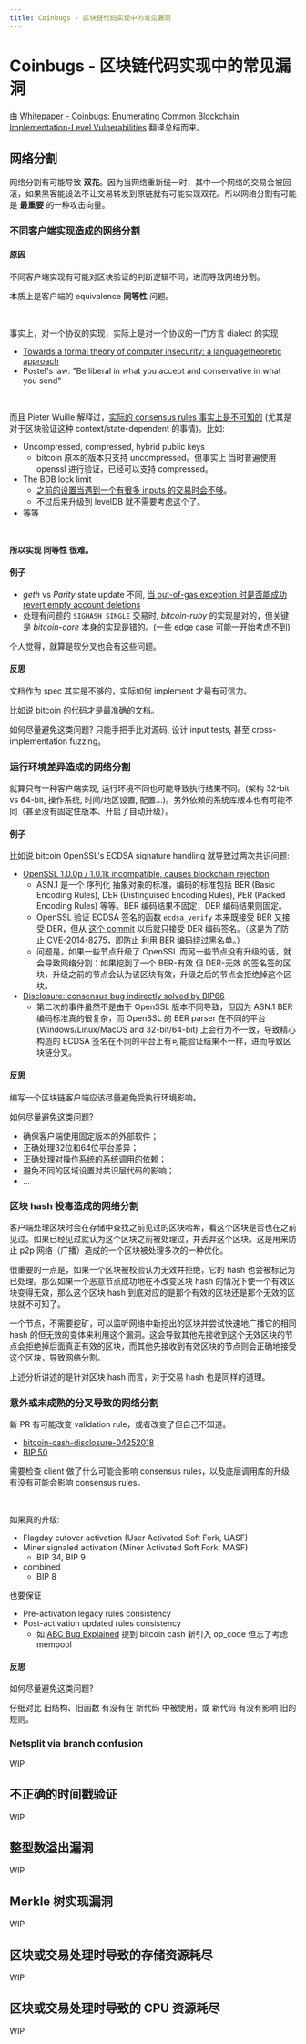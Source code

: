 ```yaml
---
title: Coinbugs - 区块链代码实现中的常见漏洞
---
```


# Coinbugs - 区块链代码实现中的常见漏洞

由 [Whitepaper - Coinbugs: Enumerating Common Blockchain Implementation-Level Vulnerabilities](https://research.nccgroup.com/2020/03/26/whitepaper-coinbugs-enumerating-common-blockchain-implementation-level-vulnerabilities/) 翻译总结而来。

## 网络分割
网络分割有可能导致 **双花**。因为当网络重新统一时，其中一个网络的交易会被回滚，如果黑客能设法不让交易转发到原链就有可能实现双花。所以网络分割有可能是 **最重要** 的一种攻击向量。

### 不同客户端实现造成的网络分割
#### 原因
不同客户端实现有可能对区块验证的判断逻辑不同，进而导致网络分割。

本质上是客户端的 equivalence **同等性** 问题。

</br>

事实上，对一个协议的实现，实际上是对一个协议的一门方言 dialect 的实现

+ [Towards a formal theory of computer insecurity: a languagetheoretic approach](https://www.youtube.com/watch?v=AqZNebWoqnc)
+ Postel's law: "Be liberal in what you accept and conservative in what you send"

</br>

而且 Pieter Wuille 解释过，[实际的 consensus rules 事实上是不可知的](https://bitcoin.stackexchange.com/questions/54878/why-is-it-so-hard-for-alt-clients-to-implement-bitcoin-core-consensus-rules) (尤其是对于区块验证这种 context/state-dependent 的事情)。比如:

+ Uncompressed, compressed, hybrid public keys
    * bitcoin 原本的版本只支持 uncompressed。但事实上 当时普遍使用 openssl 进行验证，已经可以支持 compressed。
+ The BDB lock limit
    * [之前的设置当遇到一个有很多 inputs 的交易时会不够](https://github.com/bitcoin/bips/blob/master/bip-0050.mediawiki)。
    * 不过后来升级到 levelDB 就不需要考虑这个了。
+ 等等

</br>

__所以实现 同等性 很难。__

#### 例子

+ *geth* vs *Parity* state update 不同, [当 out-of-gas exception 时是否能成功 revert empty account deletions](https://blog.ethereum.org/2016/11/25/security-alert-11242016-consensus-bug-geth-v1-4-19-v1-5-2/)
+ 处理有问题的 `SIGHASH_SINGLE` 交易时, *bitcoin-ruby* 的实现是对的，但关键是 *bitcoin-core* 本身的实现是错的。(一些 edge case 可能一开始考虑不到)

个人觉得，就算是软分叉也会有这些问题。

#### 反思
文档作为 spec 其实是不够的，实际如何 implement 才最有可信力。

比如说 bitcoin 的代码才是最准确的文档。

如何尽量避免这类问题? 只能手把手比对源码, 设计 input tests, 甚至 cross-implementation fuzzing。

### 运行环境差异造成的网络分割
就算只有一种客户端实现, 运行环境不同也可能导致执行结果不同。(架构 32-bit vs 64-bit, 操作系统, 时间/地区设置, 配置...)。另外依赖的系统库版本也有可能不同（甚至没有固定住版本、开启了自动升级）。

#### 例子
比如说 bitcoin OpenSSL's ECDSA signature handling 就导致过两次共识问题:
<!-- % see last section? -->
+ [OpenSSL 1.0.0p / 1.0.1k incompatible, causes blockchain rejection](https://lists.linuxfoundation.org/pipermail/bitcoin-dev/2015-January/007097.html)
    + ASN.1 是一个 序列化 抽象对象的标准，编码的标准包括 BER (Basic Encoding Rules), DER (Distinguised Encoding Rules), PER (Packed Encoding Rules) 等等。BER 编码结果不固定，DER 编码结果则固定。
    * OpenSSL 验证 ECDSA 签名的函数 `ecdsa_verify` 本来既接受 BER 又接受 DER，但从 [这个 commit](https://github.com/openssl/openssl/commit/85cfc188c06bd046420ae70dd6e302f9efe022a) 以后就只接受 DER 编码签名。（这是为了防止 [CVE-2014-8275](https://nvd.nist.gov/vuln/detail/CVE-2014-8275)，即防止 利用 BER 编码绕过黑名单。）
    * 问题是，如果一些节点升级了 OpenSSL 而另一些节点没有升级的话，就会导致网络分割：如果挖到了一个 BER-有效 但 DER-无效 的签名签的区块，升级之前的节点会认为该区块有效，升级之后的节点会拒绝掉这个区块。
+ [Disclosure: consensus bug indirectly solved by BIP66](https://lists.linuxfoundation.org/pipermail/bitcoin-dev/2015-July/009697.html)
    + 第二次的事件虽然不是由于 OpenSSL 版本不同导致，但因为 ASN.1 BER 编码标准真的很复杂，而 OpenSSL 的 BER parser 在不同的平台 (Windows/Linux/MacOS and 32-bit/64-bit) 上会行为不一致，导致精心构造的 ECDSA 签名在不同的平台上有可能验证结果不一样，进而导致区块链分叉。

#### 反思
编写一个区块链客户端应该尽量避免受执行环境影响。

如何尽量避免这类问题?

+ 确保客户端使用固定版本的外部软件；
+ 正确处理32位和64位平台差异；
+ 正确处理对操作系统的系统调用的依赖；
+ 避免不同的区域设置对共识层代码的影响；
+ ...

### 区块 hash 投毒造成的网络分割
客户端处理区块时会在存储中查找之前见过的区块哈希，看这个区块是否也在之前见过。如果已经见过就认为这个区块之前被处理过，并丢弃这个区块。这是用来防止 p2p 网络（广播）造成的一个区块被处理多次的一种优化。

很重要的一点是，如果一个区块被校验认为无效并拒绝，它的 hash 也会被标记为已处理。那么如果一个恶意节点成功地在不改变区块 hash 的情况下使一个有效区块变得无效，那么这个区块 hash 到底对应的是那个有效的区块还是那个无效的区块就不可知了。

一个节点，不需要挖矿，可以监听网络中新挖出的区块并尝试快速地广播它的相同 hash 的但无效的变体来利用这个漏洞。这会导致其他先接收到这个无效区块的节点会拒绝掉后面真正有效的区块，而其他先接收到有效区块的节点则会正确地接受这个区块，导致网络分割。

上述分析讲述的是针对区块 hash 而言，对于交易 hash 也是同样的道理。

### 意外或未成熟的分叉导致的网络分割
新 PR 有可能改变 validation rule，或者改变了但自己不知道。

+ [bitcoin-cash-disclosure-04252018](https://github.com/mit-dci/cash-disclosure/blob/master/bitcoin-cash-disclosure-04252018.txt)
+ [BIP 50](https://github.com/bitcoin/bips/blob/master/bip-0050.mediawiki)

需要检查 client 做了什么可能会影响 consensus rules，以及底层调用库的升级有没有可能会影响 consensus rules。

</br>

如果真的升级:
- Flagday cutover activation (User Activated Soft Fork, UASF)
- Miner signaled activation (Miner Activated Soft Fork, MASF)
    + BIP 34, BIP 9
- combined
    + BIP 8

也要保证 
+ Pre-activation legacy rules consistency
+ Post-activation updated rules consistency
    + 如 [ABC Bug Explained](https://old.reddit.com/r/btc/comments/bp1xj3/abc_bug_explained/) 提到 bitcoin cash 新引入 op_code 但忘了考虑 mempool

#### 反思
如何尽量避免这类问题?

仔细对比 旧结构、旧函数 有没有在 新代码 中被使用，或 新代码 有没有影响 旧的规则。

### Netsplit via branch confusion
WIP

## 不正确的时间戳验证
WIP

## 整型数溢出漏洞
WIP

## Merkle 树实现漏洞
WIP

## 区块或交易处理时导致的存储资源耗尽
WIP

## 区块或交易处理时导致的 CPU 资源耗尽
WIP
